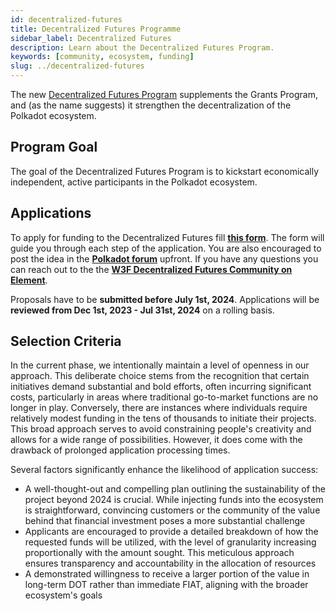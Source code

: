 ```yaml
---
id: decentralized-futures
title: Decentralized Futures Programme
sidebar_label: Decentralized Futures
description: Learn about the Decentralized Futures Program.
keywords: [community, ecosystem, funding]
slug: ../decentralized-futures
---
```


The new [Decentralized Futures Program](https://futures.web3.foundation/) supplements the Grants
Program, and (as the name suggests) it strengthen the decentralization of the Polkadot ecosystem.

## Program Goal

The goal of the Decentralized Futures Program is to kickstart economically independent, active
participants in the Polkadot ecosystem.

## Applications

To apply for funding to the Decentralized Futures fill
[**this form**](https://docs.google.com/forms/d/e/1FAIpQLSdlPyHj56tY6t-5zhdn55VvznR5OACvXe8K1M6vRGmhdslZkw/viewform).
The form will guide you through each step of the application. You are also encouraged to post the
idea in the [**Polkadot forum**](https://forum.polkadot.network/) upfront. If you have any questions
you can reach out to the the
[**W3F Decentralized Futures Community on Element**](https://matrix.to/#/#df:web3.foundation).

Proposals have to be **submitted before July 1st, 2024**. Applications will be **reviewed from Dec
1st, 2023 - Jul 31st, 2024** on a rolling basis.

## Selection Criteria

In the current phase, we intentionally maintain a level of openness in our approach. This deliberate
choice stems from the recognition that certain initiatives demand substantial and bold efforts,
often incurring significant costs, particularly in areas where traditional go-to-market functions
are no longer in play. Conversely, there are instances where individuals require relatively modest
funding in the tens of thousands to initiate their projects. This broad approach serves to avoid
constraining people's creativity and allows for a wide range of possibilities. However, it does come
with the drawback of prolonged application processing times.

Several factors significantly enhance the likelihood of application success:

- A well-thought-out and compelling plan outlining the sustainability of the project beyond 2024 is
  crucial. While injecting funds into the ecosystem is straightforward, convincing customers or the
  community of the value behind that financial investment poses a more substantial challenge
- Applicants are encouraged to provide a detailed breakdown of how the requested funds will be
  utilized, with the level of granularity increasing proportionally with the amount sought. This
  meticulous approach ensures transparency and accountability in the allocation of resources
- A demonstrated willingness to receive a larger portion of the value in long-term DOT rather than
  immediate FIAT, aligning with the broader ecosystem's goals

